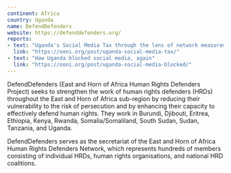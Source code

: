 ```yaml
---
continent: Africa
country: Uganda
name: DefendDefenders
website: https://defenddefenders.org/
reports:
- text: "Uganda's Social Media Tax through the lens of network measurements"
  link: "https://ooni.org/post/uganda-social-media-tax/"
- text: "How Uganda blocked social media, again"
  link: "https://ooni.org/post/uganda-social-media-blocked/"
---
```


DefendDefenders (East and Horn of Africa Human Rights Defenders Project) seeks to strengthen the work of human rights defenders (HRDs) throughout the East and Horn of Africa sub-region by reducing their vulnerability to the risk of persecution and by enhancing their capacity to effectively defend human rights. They work in Burundi, Djibouti, Eritrea, Ethiopia, Kenya, Rwanda, Somalia/Somaliland, South Sudan, Sudan, Tanzania, and Uganda.

DefendDefenders serves as the secretariat of the East and Horn of Africa Human Rights Defenders Network, which represents hundreds of members consisting of individual HRDs, human rights organisations, and national HRD coalitions.
